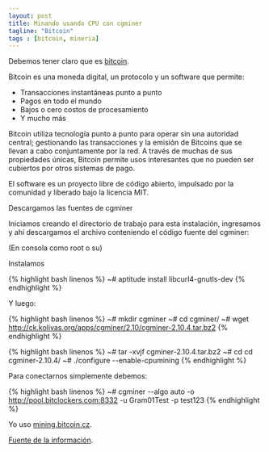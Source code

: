 ```yaml
---
layout: post
title: Minando usando CPU con cgminer
tagline: "Bitcoin"
tags : [bitcoin, mineria]
---
```



Debemos tener claro que es [bitcoin](http://bitcoin.org/es/ "Una moneda digital P2P de c&oacute;digo abierto"). 

Bitcoin es una moneda digital, un protocolo y un software que permite:

 * Transacciones instantáneas punto a punto
 * Pagos en todo el mundo
 * Bajos o cero costos de procesamiento
 * Y mucho más

Bitcoin utiliza tecnología punto a punto para operar sin una autoridad central; gestionando las transacciones y la emisión de Bitcoins que se llevan a cabo conjuntamente por la red. A través de muchas de sus propiedades únicas, Bitcoin permite usos interesantes que no pueden ser cubiertos por otros sistemas de pago.

El software es un proyecto libre de código abierto, impulsado por la comunidad y liberado bajo la licencia MIT.

Descargamos las fuentes de cgminer

Iniciamos creando el directorio de trabajo para esta instalación, ingresamos y ahí descargamos el archivo conteniendo el código fuente del cgminer:

(En consola como root o su)

Instalamos 

{% highlight bash linenos %}
~# aptitude install libcurl4-gnutls-dev
{% endhighlight %}

 Y luego: 

{% highlight bash linenos %}
~# mkdir cgminer
~# cd cgminer/
~# wget http://ck.kolivas.org/apps/cgminer/2.10/cgminer-2.10.4.tar.bz2
{% endhighlight %}

{% highlight bash linenos %}
~# tar -xvjf cgminer-2.10.4.tar.bz2
~# cd cd cgminer-2.10.4/
~# ./configure --enable-cpumining
{% endhighlight %}

Para conectarnos simplemente debemos:

{% highlight bash linenos %}
~# cgminer --algo auto -o http://pool.bitclockers.com:8332 -u Gram01Test -p test123
{% endhighlight %}

Yo uso [mining.bitcoin.cz](http://mining.bitcoin.cz "mining.bitcoin.cz"). 

[Fuente de la informaci&oacute;n](http://www.guatewireless.org/tecnologia/bitcoins/como-instalar-cgminer-en-linux-debian-ubuntu-mint.html "Fuente de la informaci&oacute;n").